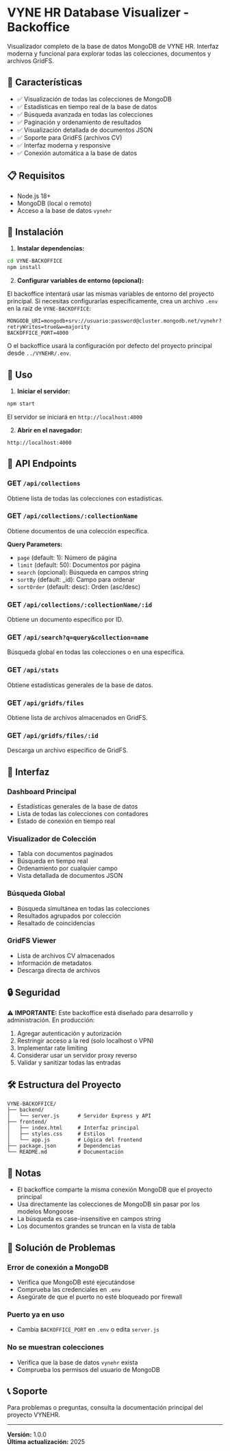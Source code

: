 # VYNE HR Database Visualizer - Backoffice

Visualizador completo de la base de datos MongoDB de VYNE HR. Interfaz moderna y funcional para explorar todas las colecciones, documentos y archivos GridFS.

## 🚀 Características

- ✅ Visualización de todas las colecciones de MongoDB
- ✅ Estadísticas en tiempo real de la base de datos
- ✅ Búsqueda avanzada en todas las colecciones
- ✅ Paginación y ordenamiento de resultados
- ✅ Visualización detallada de documentos JSON
- ✅ Soporte para GridFS (archivos CV)
- ✅ Interfaz moderna y responsive
- ✅ Conexión automática a la base de datos

## 📋 Requisitos

- Node.js 18+ 
- MongoDB (local o remoto)
- Acceso a la base de datos `vynehr`

## 🔧 Instalación

1. **Instalar dependencias:**
```bash
cd VYNE-BACKOFFICE
npm install
```

2. **Configurar variables de entorno (opcional):**

El backoffice intentará usar las mismas variables de entorno del proyecto principal. Si necesitas configurarlas específicamente, crea un archivo `.env` en la raíz de `VYNE-BACKOFFICE`:

```env
MONGODB_URI=mongodb+srv://usuario:password@cluster.mongodb.net/vynehr?retryWrites=true&w=majority
BACKOFFICE_PORT=4000
```

O el backoffice usará la configuración por defecto del proyecto principal desde `../VYNEHR/.env`.

## 🎯 Uso

1. **Iniciar el servidor:**
```bash
npm start
```

El servidor se iniciará en `http://localhost:4000`

2. **Abrir en el navegador:**
```
http://localhost:4000
```

## 📖 API Endpoints

### GET `/api/collections`
Obtiene lista de todas las colecciones con estadísticas.

### GET `/api/collections/:collectionName`
Obtiene documentos de una colección específica.

**Query Parameters:**
- `page` (default: 1): Número de página
- `limit` (default: 50): Documentos por página
- `search` (opcional): Búsqueda en campos string
- `sortBy` (default: _id): Campo para ordenar
- `sortOrder` (default: desc): Orden (asc/desc)

### GET `/api/collections/:collectionName/:id`
Obtiene un documento específico por ID.

### GET `/api/search?q=query&collection=name`
Búsqueda global en todas las colecciones o en una específica.

### GET `/api/stats`
Obtiene estadísticas generales de la base de datos.

### GET `/api/gridfs/files`
Obtiene lista de archivos almacenados en GridFS.

### GET `/api/gridfs/files/:id`
Descarga un archivo específico de GridFS.

## 🎨 Interfaz

### Dashboard Principal
- Estadísticas generales de la base de datos
- Lista de todas las colecciones con contadores
- Estado de conexión en tiempo real

### Visualizador de Colección
- Tabla con documentos paginados
- Búsqueda en tiempo real
- Ordenamiento por cualquier campo
- Vista detallada de documentos JSON

### Búsqueda Global
- Búsqueda simultánea en todas las colecciones
- Resultados agrupados por colección
- Resaltado de coincidencias

### GridFS Viewer
- Lista de archivos CV almacenados
- Información de metadatos
- Descarga directa de archivos

## 🔒 Seguridad

⚠️ **IMPORTANTE:** Este backoffice está diseñado para desarrollo y administración. En producción:

1. Agregar autenticación y autorización
2. Restringir acceso a la red (solo localhost o VPN)
3. Implementar rate limiting
4. Considerar usar un servidor proxy reverso
5. Validar y sanitizar todas las entradas

## 🛠️ Estructura del Proyecto

```
VYNE-BACKOFFICE/
├── backend/
│   └── server.js      # Servidor Express y API
├── frontend/
│   ├── index.html     # Interfaz principal
│   ├── styles.css     # Estilos
│   └── app.js         # Lógica del frontend
├── package.json       # Dependencias
└── README.md          # Documentación
```

## 📝 Notas

- El backoffice comparte la misma conexión MongoDB que el proyecto principal
- Usa directamente las colecciones de MongoDB sin pasar por los modelos Mongoose
- La búsqueda es case-insensitive en campos string
- Los documentos grandes se truncan en la vista de tabla

## 🐛 Solución de Problemas

### Error de conexión a MongoDB
- Verifica que MongoDB esté ejecutándose
- Comprueba las credenciales en `.env`
- Asegúrate de que el puerto no esté bloqueado por firewall

### Puerto ya en uso
- Cambia `BACKOFFICE_PORT` en `.env` o edita `server.js`

### No se muestran colecciones
- Verifica que la base de datos `vynehr` exista
- Comprueba los permisos del usuario de MongoDB

## 📞 Soporte

Para problemas o preguntas, consulta la documentación principal del proyecto VYNEHR.

---

**Versión:** 1.0.0  
**Última actualización:** 2025

